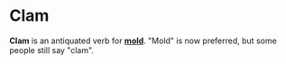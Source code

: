 # Clam

**Clam** is an antiquated verb for [**mold**](/glossary/mold). "Mold" is now preferred, but some people still say "clam".
